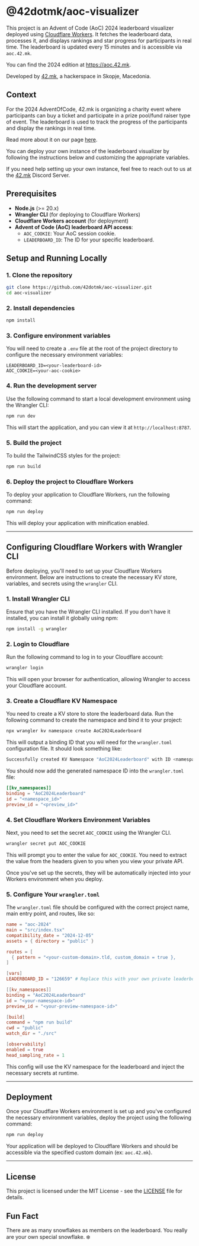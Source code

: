 # @42dotmk/aoc-visualizer

This project is an Advent of Code (AoC) 2024 leaderboard visualizer deployed using [Cloudflare Workers](https://workers.cloudflare.com). It fetches the leaderboard data, processes it, and displays rankings and star progress for participants in real time. The leaderboard is updated every 15 minutes and is accessible via `aoc.42.mk`.

You can find the 2024 edition at https://aoc.42.mk.

Developed by [42.mk](https://42.mk), a hackerspace in Skopje, Macedonia.

## Context

For the 2024 AdventOfCode, 42.mk is organizing a charity event where participants can buy a ticket and participate in a prize pool/fund raiser type of event. The leaderboard is used to track the progress of the participants and display the rankings in real time.

Read more about it on our page [here](https://42.mk/events/advent-of-code-2024).

You can deploy your own instance of the leaderboard visualizer by following the instructions below and customizing the appropriate variables.

If you need help setting up your own instance, feel free to reach out to us at the [42.mk](https://42.mk) Discord Server.

## Prerequisites

- **Node.js** (>= 20.x)
- **Wrangler CLI** (for deploying to Cloudflare Workers)
- **Cloudflare Workers account** (for deployment)
- **Advent of Code (AoC) leaderboard API access**:
  - `AOC_COOKIE`: Your AoC session cookie.
  - `LEADERBOARD_ID`: The ID for your specific leaderboard.

## Setup and Running Locally

### 1. Clone the repository

```bash
git clone https://github.com/42dotmk/aoc-visualizer.git
cd aoc-visualizer
```

### 2. Install dependencies

```bash
npm install
```

### 3. Configure environment variables

You will need to create a `.env` file at the root of the project directory to configure the necessary environment variables:

```env
LEADERBOARD_ID=<your-leaderboard-id>
AOC_COOKIE=<your-aoc-cookie>
```

### 4. Run the development server

Use the following command to start a local development environment using the Wrangler CLI:

```bash
npm run dev
```

This will start the application, and you can view it at `http://localhost:8787`.

### 5. Build the project

To build the TailwindCSS styles for the project:

```bash
npm run build
```

### 6. Deploy the project to Cloudflare Workers

To deploy your application to Cloudflare Workers, run the following command:

```bash
npm run deploy
```

This will deploy your application with minification enabled.

---

## Configuring Cloudflare Workers with Wrangler CLI

Before deploying, you'll need to set up your Cloudflare Workers environment. Below are instructions to create the necessary KV store, variables, and secrets using the `wrangler` CLI.

### 1. Install Wrangler CLI

Ensure that you have the Wrangler CLI installed. If you don't have it installed, you can install it globally using npm:

```bash
npm install -g wrangler
```

### 2. Login to Cloudflare

Run the following command to log in to your Cloudflare account:

```bash
wrangler login
```

This will open your browser for authentication, allowing Wrangler to access your Cloudflare account.

### 3. Create a Cloudflare KV Namespace

You need to create a KV store to store the leaderboard data. Run the following command to create the namespace and bind it to your project:

```bash
npx wrangler kv namespace create AoC2024Leaderboard 
```

This will output a binding ID that you will need for the `wrangler.toml` configuration file. It should look something like:

```bash
Successfully created KV Namespace "AoC2024Leaderboard" with ID <namespace_id>
```

You should now add the generated namespace ID into the `wrangler.toml` file:

```toml
[[kv_namespaces]]
binding = "AoC2024Leaderboard"
id = "<namespace_id>"
preview_id = "<preview_id>"
```

### 4. Set Cloudflare Workers Environment Variables

Next, you need to set the  secret `AOC_COOKIE` using the Wrangler CLI.

```bash
wrangler secret put AOC_COOKIE
```

This will prompt you to enter the value for `AOC_COOKIE`. You need to extract the value from the headers given to you when you view your private API.

Once you've set up the secrets, they will be automatically injected into your Workers environment when you deploy.

### 5. Configure Your `wrangler.toml`

The `wrangler.toml` file should be configured with the correct project name, main entry point, and routes, like so:

```toml
name = "aoc-2024"
main = "src/index.tsx"
compatibility_date = "2024-12-05"
assets = { directory = "public" }

routes = [
  { pattern = "<your-custom-domain>.tld, custom_domain = true },
]

[vars]
LEADERBOARD_ID = "126659" # Replace this with your own private leaderboard ID from the AoC site

[[kv_namespaces]]
binding = "AoC2024Leaderboard"
id = "<your-namespace-id>"
preview_id = "<your-preview-namespace-id>"

[build]
command = "npm run build"
cwd = "public"
watch_dir = "./src"

[observability]
enabled = true
head_sampling_rate = 1
```

This config will use the KV namespace for the leaderboard and inject the necessary secrets at runtime.

---

## Deployment

Once your Cloudflare Workers environment is set up and you've configured the necessary environment variables, deploy the project using the following command:

```bash
npm run deploy
```

Your application will be deployed to Cloudflare Workers and should be accessible via the specified custom domain (ex: `aoc.42.mk`).

---

## License

This project is licensed under the MIT License - see the [LICENSE](LICENSE) file for details.

## Fun Fact

There are as many snowflakes as members on the leaderboard. You really are your own special snowflake. ❄️
